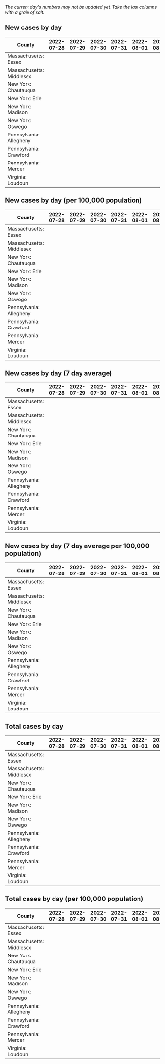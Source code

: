 _The current day's numbers may not be updated yet. Take the last columns with a grain of salt._
## New cases by day

| County | 2022-07-28 | 2022-07-29 | 2022-07-30 | 2022-07-31 | 2022-08-01 | 2022-08-02 | 2022-08-03 |
| --- | --- | --- | --- | --- | --- | --- | --- |
| Massachusetts: Essex |  |  |  |  |  |  |  |
| Massachusetts: Middlesex |  |  |  |  |  |  |  |
| New York: Chautauqua |  |  |  |  |  |  |  |
| New York: Erie |  |  |  |  |  |  |  |
| New York: Madison |  |  |  |  |  |  |  |
| New York: Oswego |  |  |  |  |  |  |  |
| Pennsylvania: Allegheny |  |  |  |  |  |  |  |
| Pennsylvania: Crawford |  |  |  |  |  |  |  |
| Pennsylvania: Mercer |  |  |  |  |  |  |  |
| Virginia: Loudoun |  |  |  |  |  |  |  |

## New cases by day (per 100,000 population)

| County | 2022-07-28 | 2022-07-29 | 2022-07-30 | 2022-07-31 | 2022-08-01 | 2022-08-02 | 2022-08-03 |
| --- | --- | --- | --- | --- | --- | --- | --- |
| Massachusetts: Essex |  |  |  |  |  |  |  |
| Massachusetts: Middlesex |  |  |  |  |  |  |  |
| New York: Chautauqua |  |  |  |  |  |  |  |
| New York: Erie |  |  |  |  |  |  |  |
| New York: Madison |  |  |  |  |  |  |  |
| New York: Oswego |  |  |  |  |  |  |  |
| Pennsylvania: Allegheny |  |  |  |  |  |  |  |
| Pennsylvania: Crawford |  |  |  |  |  |  |  |
| Pennsylvania: Mercer |  |  |  |  |  |  |  |
| Virginia: Loudoun |  |  |  |  |  |  |  |

## New cases by day (7 day average)

| County | 2022-07-28 | 2022-07-29 | 2022-07-30 | 2022-07-31 | 2022-08-01 | 2022-08-02 | 2022-08-03 |
| --- | --- | --- | --- | --- | --- | --- | --- |
| Massachusetts: Essex |  |  |  |  |  |  |  |
| Massachusetts: Middlesex |  |  |  |  |  |  |  |
| New York: Chautauqua |  |  |  |  |  |  |  |
| New York: Erie |  |  |  |  |  |  |  |
| New York: Madison |  |  |  |  |  |  |  |
| New York: Oswego |  |  |  |  |  |  |  |
| Pennsylvania: Allegheny |  |  |  |  |  |  |  |
| Pennsylvania: Crawford |  |  |  |  |  |  |  |
| Pennsylvania: Mercer |  |  |  |  |  |  |  |
| Virginia: Loudoun |  |  |  |  |  |  |  |

## New cases by day (7 day average per 100,000 population)

| County | 2022-07-28 | 2022-07-29 | 2022-07-30 | 2022-07-31 | 2022-08-01 | 2022-08-02 | 2022-08-03 |
| --- | --- | --- | --- | --- | --- | --- | --- |
| Massachusetts: Essex |  |  |  |  |  |  |  |
| Massachusetts: Middlesex |  |  |  |  |  |  |  |
| New York: Chautauqua |  |  |  |  |  |  |  |
| New York: Erie |  |  |  |  |  |  |  |
| New York: Madison |  |  |  |  |  |  |  |
| New York: Oswego |  |  |  |  |  |  |  |
| Pennsylvania: Allegheny |  |  |  |  |  |  |  |
| Pennsylvania: Crawford |  |  |  |  |  |  |  |
| Pennsylvania: Mercer |  |  |  |  |  |  |  |
| Virginia: Loudoun |  |  |  |  |  |  |  |

## Total cases by day

| County | 2022-07-28 | 2022-07-29 | 2022-07-30 | 2022-07-31 | 2022-08-01 | 2022-08-02 | 2022-08-03 |
| --- | --- | --- | --- | --- | --- | --- | --- |
| Massachusetts: Essex |  |  |  |  |  |  | 229738 |
| Massachusetts: Middlesex |  |  |  |  |  |  | 389041 |
| New York: Chautauqua |  |  |  |  |  |  | 26346 |
| New York: Erie |  |  |  |  |  |  | 242376 |
| New York: Madison |  |  |  |  |  |  | 14998 |
| New York: Oswego |  |  |  |  |  |  | 30169 |
| Pennsylvania: Allegheny |  |  |  |  |  |  | 299632 |
| Pennsylvania: Crawford |  |  |  |  |  |  | 21455 |
| Pennsylvania: Mercer |  |  |  |  |  |  | 25093 |
| Virginia: Loudoun |  |  |  |  |  |  | 84188 |

## Total cases by day (per 100,000 population)

| County | 2022-07-28 | 2022-07-29 | 2022-07-30 | 2022-07-31 | 2022-08-01 | 2022-08-02 | 2022-08-03 |
| --- | --- | --- | --- | --- | --- | --- | --- |
| Massachusetts: Essex |  |  |  |  |  |  | 29116.4 |
| Massachusetts: Middlesex |  |  |  |  |  |  | 24138.6 |
| New York: Chautauqua |  |  |  |  |  |  | 20760.7 |
| New York: Erie |  |  |  |  |  |  | 26382.4 |
| New York: Madison |  |  |  |  |  |  | 21141.5 |
| New York: Oswego |  |  |  |  |  |  | 24706.6 |
| Pennsylvania: Allegheny |  |  |  |  |  |  | 24639.9 |
| Pennsylvania: Crawford |  |  |  |  |  |  | 25351.8 |
| Pennsylvania: Mercer |  |  |  |  |  |  | 22931.9 |
| Virginia: Loudoun |  |  |  |  |  |  | 20357.9 |
